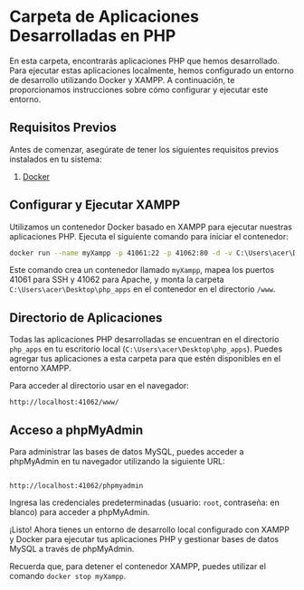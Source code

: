 # Carpeta de Aplicaciones Desarrolladas en PHP

En esta carpeta, encontrarás aplicaciones PHP que hemos desarrollado. Para ejecutar estas aplicaciones localmente, hemos configurado un entorno de desarrollo utilizando Docker y XAMPP. A continuación, te proporcionamos instrucciones sobre cómo configurar y ejecutar este entorno.

## Requisitos Previos

Antes de comenzar, asegúrate de tener los siguientes requisitos previos instalados en tu sistema:

1. [Docker](https://www.docker.com/get-started)

## Configurar y Ejecutar XAMPP

Utilizamos un contenedor Docker basado en XAMPP para ejecutar nuestras aplicaciones PHP. Ejecuta el siguiente comando para iniciar el contenedor:

```bash
docker run --name myXampp -p 41061:22 -p 41062:80 -d -v C:\Users\acer\Desktop\php_apps:/www tomsik68/xampp:8
```

Este comando crea un contenedor llamado `myXampp`, mapea los puertos 41061 para SSH y 41062 para Apache, y monta la carpeta `C:\Users\acer\Desktop\php_apps` en el contenedor en el directorio `/www`.

## Directorio de Aplicaciones

Todas las aplicaciones PHP desarrolladas se encuentran en el directorio `php_apps` en tu escritorio local (`C:\Users\acer\Desktop\php_apps`). Puedes agregar tus aplicaciones a esta carpeta para que estén disponibles en el entorno XAMPP.

Para acceder al directorio usar en el navegador:

```
http://localhost:41062/www/
```

## Acceso a phpMyAdmin

Para administrar las bases de datos MySQL, puedes acceder a phpMyAdmin en tu navegador utilizando la siguiente URL:

```

http://localhost:41062/phpmyadmin

```

Ingresa las credenciales predeterminadas (usuario: `root`, contraseña: en blanco) para acceder a phpMyAdmin.

¡Listo! Ahora tienes un entorno de desarrollo local configurado con XAMPP y Docker para ejecutar tus aplicaciones PHP y gestionar bases de datos MySQL a través de phpMyAdmin.

Recuerda que, para detener el contenedor XAMPP, puedes utilizar el comando `docker stop myXampp`.
